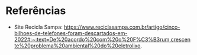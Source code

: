 # Referências

- Site Recicla Sampa: https://www.reciclasampa.com.br/artigo/cinco-bilhoes-de-telefones-foram-descartados-em-2022#:~:text=De%20acordo%20com%20o%20F%C3%B3rum,crescente%20problema%20ambiental%20do%20eletrolixo.

